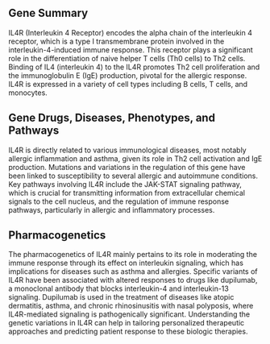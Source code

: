 ## Gene Summary
IL4R (Interleukin 4 Receptor) encodes the alpha chain of the interleukin 4 receptor, which is a type I transmembrane protein involved in the interleukin-4-induced immune response. This receptor plays a significant role in the differentiation of naive helper T cells (Th0 cells) to Th2 cells. Binding of IL4 (interleukin 4) to the IL4R promotes Th2 cell proliferation and the immunoglobulin E (IgE) production, pivotal for the allergic response. IL4R is expressed in a variety of cell types including B cells, T cells, and monocytes.

## Gene Drugs, Diseases, Phenotypes, and Pathways
IL4R is directly related to various immunological diseases, most notably allergic inflammation and asthma, given its role in Th2 cell activation and IgE production. Mutations and variations in the regulation of this gene have been linked to susceptibility to several allergic and autoimmune conditions. Key pathways involving IL4R include the JAK-STAT signaling pathway, which is crucial for transmitting information from extracellular chemical signals to the cell nucleus, and the regulation of immune response pathways, particularly in allergic and inflammatory processes.

## Pharmacogenetics
The pharmacogenetics of IL4R mainly pertains to its role in moderating the immune response through its effect on interleukin signaling, which has implications for diseases such as asthma and allergies. Specific variants of IL4R have been associated with altered responses to drugs like dupilumab, a monoclonal antibody that blocks interleukin-4 and interleukin-13 signaling. Dupilumab is used in the treatment of diseases like atopic dermatitis, asthma, and chronic rhinosinusitis with nasal polyposis, where IL4R-mediated signaling is pathogenically significant. Understanding the genetic variations in IL4R can help in tailoring personalized therapeutic approaches and predicting patient response to these biologic therapies.